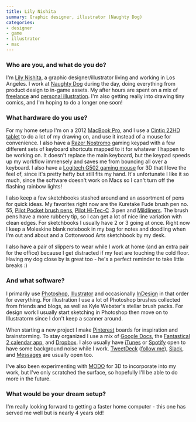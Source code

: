 ```yaml
---
title: Lily Nishita
summary: Graphic designer, illustrator (Naughty Dog)
categories:
- designer
- game
- illustrator
- mac
---
```


### Who are you, and what do you do?

I'm [Lily Nishita](http://lilynishita.com "Lily's website."), a graphic designer/illustrator living and working in Los Angeles. I work at [Naughty Dog](http://www.naughtydog.com/ "A video game company.") during the day, doing everything from product design to in-game assets. My after hours are spent on a mix of [freelance](http://lilynishita.com/#/idle-weekend/ "An example of Lily's freelance art.") and [personal illustration](http://lilynishita.com/#/personal-illustration/ "Examples of Lily's illustrations."). I'm also getting really into drawing tiny comics, and I'm hoping to do a longer one soon!

### What hardware do you use?

For my home setup I'm on a 2012 [MacBook Pro][macbook-pro], and I use a [Cintiq 22HD tablet][cintiq] to do a lot of my drawing on, and use it instead of a mouse for convenience. I also have a [Razer Nostromo][nostromo] gaming keypad with a few different sets of keyboard shortcuts mapped to it for whatever I happen to be working on. It doesn't replace the main keyboard, but the keypad speeds up my workflow immensely and saves me from bouncing all over a keyboard. I also have a [Logitech G502 gaming mouse][g502] for 3D that I love the feel of, since it's pretty hefty but still fits my hand. It's unfortunate I like it so much, since the software doesn't work on Macs so I can't turn off the flashing rainbow lights!

I also keep a few sketchbooks stashed around and an assortment of pens for quick ideas. My favorites right now are the Kuretake Fude brush pen no. 55, [Pilot Pocket brush pens][pocket-brush-pen], [Pilot Hi-Tec-C][hi-tec-c] .3 pen and [Mildliners][mildliner]. The brush pens have a more rubbery tip, so I can get a lot of nice line variation with clean edges. For sketchbooks I usually have 2 or 3 going at once. Right now I keep a Moleskine blank notebook in my bag for notes and doodling when I'm out and about and a Cottonwood Arts sketchbook by my desk.

I also have a pair of slippers to wear while I work at home (and an extra pair for the office) because I get distracted if my feet are touching the cold floor. Having my dog close by is great too - he's a perfect reminder to take little breaks :)

### And what software?

I primarily use [Photoshop][], [Illustrator][] and occasionally [InDesign][] in that order for everything. For illustration I use a lot of Photoshop brushes collected from friends and blogs, as well as Kyle Webster's stellar brush packs. For design work I usually start sketching in Photoshop then move on to Illustratorm since I don't keep a scanner around.

When starting a new project I make [Pinterest][] boards for inspiration and brainstorming. To stay organized I use a mix of [Google Docs][google-docs], the [Fantastical 2 calendar app][fantastical], and [Dropbox][]. I also usually have [iTunes][] or [Spotify][] open to have some background noise while I work. [TweetDeck][] ([follow me](https://twitter.com/lazerlily "Lily's Twitter account.")), [Slack][], and [Messages][] are usually open too.

I've also been experimenting with [MODO][] for 3D to incorporate into my work, but I've only scratched the surface, so hopefully I'll be able to do more in the future.

### What would be your dream setup?

I'm really looking forward to getting a faster home computer - this one has served me well but is nearly 4 years old!

[cintiq]: https://www.wacom.com/en/us/cintiq "A computer screen you can draw on."
[g502]: https://support.logitech.com/en_us/product/g502-proteus-core-tunable-gaming-mouse "A gaming mouse."
[hi-tec-c]: https://www.amazon.com/Pilot-Hi-Tec-C-Gel-Basic-Colors/dp/B001GR4CQO "A pen."
[macbook-pro]: https://www.apple.com/macbook-pro/ "A laptop."
[mildliner]: https://www.jetpens.com/Zebra-Mildliner-Double-Sided-Highlighters/ct/894 "A softer highlighter pen."
[nostromo]: https://www.razerzone.com/gaming-keyboards-keypads/razer-nostromo "A gaming controller/keyboard."
[pocket-brush-pen]: https://www.pentel.com/store/pentel-pocket-brush-pen "A pen."
[dropbox]: https://www.dropbox.com/ "Online syncing and storage."
[fantastical]: https://flexibits.com/fantastical "A calendaring app for the Mac."
[google-docs]: https://en.wikipedia.org/wiki/Google_Docs "A web-based office suite."
[illustrator]: https://www.adobe.com/products/illustrator.html "A vector graphics editor."
[indesign]: https://www.adobe.com/products/indesign.html "A desktop/web publishing application."
[itunes]: https://www.apple.com/itunes/ "A jukebox application and online store."
[messages]: https://en.wikipedia.org/wiki/Messages_(application) "A chat client for Mac."
[modo]: https://www.thefoundry.co.uk/products/modo/ "3D modelling and sculpting software."
[photoshop]: https://www.adobe.com/products/photoshop.html "A bitmap image editor."
[pinterest]: https://www.pinterest.com/ "An online 'pinboard' service."
[slack]: https://slack.com/ "A collaboration service."
[spotify]: https://www.spotify.com/us/ "A music streaming service."
[tweetdeck]: https://about.twitter.com/products/tweetdeck "A multi-column Twitter client."
